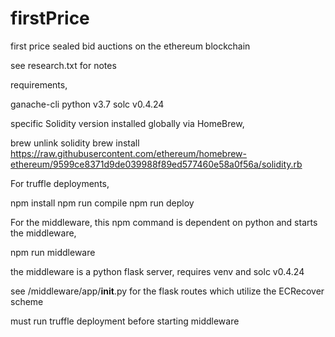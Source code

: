 # firstPrice
first price sealed bid auctions on the ethereum blockchain

see research.txt for notes

requirements,

ganache-cli 
python v3.7
solc v0.4.24

specific Solidity version installed globally via HomeBrew,

brew unlink solidity
brew install https://raw.githubusercontent.com/ethereum/homebrew-ethereum/9599ce8371d9de039988f89ed577460e58a0f56a/solidity.rb

For truffle deployments,

npm install
npm run compile
npm run deploy

For the middleware, this npm command is dependent on python and starts the middleware,

npm run middleware

the middleware is a python flask server, requires venv and solc v0.4.24

see /middleware/app/__init__.py for the flask routes which utilize the ECRecover scheme

must run truffle deployment before starting middleware
